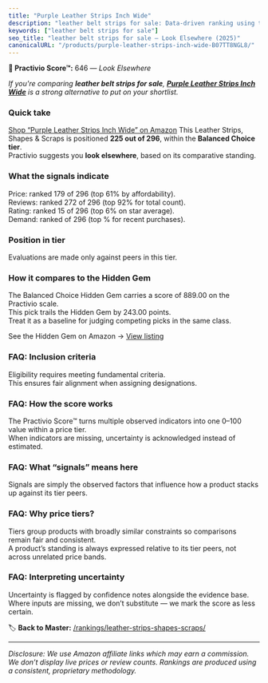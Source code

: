 ```yaml
---
title: "Purple Leather Strips Inch Wide"
description: "leather belt strips for sale: Data-driven ranking using the Practivio Score™. Positioned by quality, value, demand, findability, momentum."
keywords: ["leather belt strips for sale"]
seo_title: "leather belt strips for sale — Look Elsewhere (2025)"
canonicalURL: "/products/purple-leather-strips-inch-wide-B07TT8NGL8/"
---
```


**🚫 Practivio Score™:** 646 — _Look Elsewhere_


*If you're comparing **leather belt strips for sale**, **[Purple Leather Strips Inch Wide](https://www.amazon.com/dp/B07TT8NGL8?tag=practivio-20)** is a strong alternative to put on your shortlist.*
### Quick take
[Shop “Purple Leather Strips Inch Wide” on Amazon](https://www.amazon.com/dp/B07TT8NGL8?tag=practivio-20)
This Leather Strips, Shapes & Scraps is positioned **225 out of 296**, within the **Balanced Choice tier**.  
Practivio suggests you **look elsewhere**, based on its comparative standing.

### What the signals indicate
Price: ranked 179 of 296 (top 61% by affordability).  
Reviews: ranked 272 of 296 (top 92% for total count).  
Rating: ranked 15 of 296 (top 6% on star average).  
Demand: ranked  of 296 (top % for recent purchases).

### Position in tier
Evaluations are made only against peers in this tier.

### How it compares to the Hidden Gem
The Balanced Choice Hidden Gem carries a score of 889.00 on the Practivio scale.  
This pick trails the Hidden Gem by 243.00 points.  
Treat it as a baseline for judging competing picks in the same class.  

See the Hidden Gem on Amazon → [View listing](https://www.amazon.com/dp/B0056ULQZC?tag=practivio-20)

### FAQ: Inclusion criteria
Eligibility requires meeting fundamental criteria.  
This ensures fair alignment when assigning designations.

### FAQ: How the score works
The Practivio Score™ turns multiple observed indicators into one 0–100 value within a price tier.  
When indicators are missing, uncertainty is acknowledged instead of estimated.

### FAQ: What “signals” means here
Signals are simply the observed factors that influence how a product stacks up against its tier peers.

### FAQ: Why price tiers?
Tiers group products with broadly similar constraints so comparisons remain fair and consistent.  
A product’s standing is always expressed relative to its tier peers, not across unrelated price bands.

### FAQ: Interpreting uncertainty
Uncertainty is flagged by confidence notes alongside the evidence base.  
Where inputs are missing, we don’t substitute — we mark the score as less certain.


🏷️ **Back to Master:** [/rankings/leather-strips-shapes-scraps/](/rankings/leather-strips-shapes-scraps/)

---
_Disclosure: We use Amazon affiliate links which may earn a commission. We don’t display live prices or review counts. Rankings are produced using a consistent, proprietary methodology._
